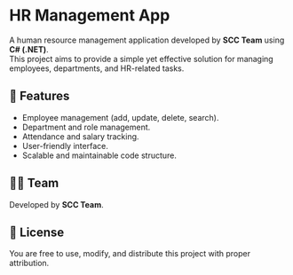 # HR Management App

A human resource management application developed by **SCC Team** using **C# (.NET)**.  
This project aims to provide a simple yet effective solution for managing employees, departments, and HR-related tasks.

## 🚀 Features
- Employee management (add, update, delete, search).
- Department and role management.
- Attendance and salary tracking.
- User-friendly interface.
- Scalable and maintainable code structure.
## 👨‍💻 Team
Developed by **SCC Team**.
## 📜 License
You are free to use, modify, and distribute this project with proper attribution.
